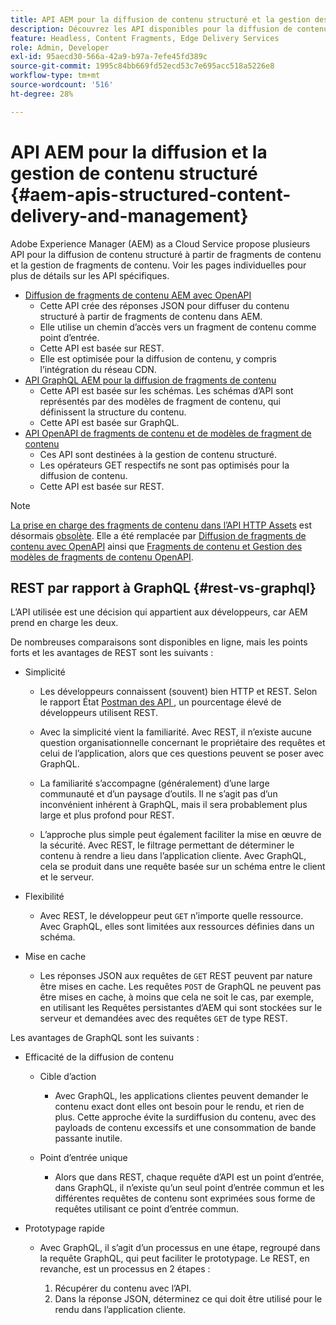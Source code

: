 ```yaml
---
title: API AEM pour la diffusion de contenu structuré et la gestion des fragments de contenu
description: Découvrez les API disponibles pour la diffusion de contenu structuré et la gestion des fragments de contenu
feature: Headless, Content Fragments, Edge Delivery Services
role: Admin, Developer
exl-id: 95aecd30-566a-42a9-b97a-7efe45fd389c
source-git-commit: 1995c84bb669fd52ecd53c7e695acc518a5226e8
workflow-type: tm+mt
source-wordcount: '516'
ht-degree: 28%

---
```



# API AEM pour la diffusion et la gestion de contenu structuré {#aem-apis-structured-content-delivery-and-management}

Adobe Experience Manager (AEM) as a Cloud Service propose plusieurs API pour la diffusion de contenu structuré à partir de fragments de contenu et la gestion de fragments de contenu. Voir les pages individuelles pour plus de détails sur les API spécifiques.

* [Diffusion de fragments de contenu AEM avec OpenAPI](/help/headless/aem-content-fragment-delivery-with-openapi.md)
   * Cette API crée des réponses JSON pour diffuser du contenu structuré à partir de fragments de contenu dans AEM.
   * Elle utilise un chemin d’accès vers un fragment de contenu comme point d’entrée.
   * Cette API est basée sur REST.
   * Elle est optimisée pour la diffusion de contenu, y compris l’intégration du réseau CDN.
* [API GraphQL AEM pour la diffusion de fragments de contenu](/help/headless/graphql-api/content-fragments.md)
   * Cette API est basée sur les schémas. Les schémas d’API sont représentés par des modèles de fragment de contenu, qui définissent la structure du contenu.
   * Cette API est basée sur GraphQL.
* [API OpenAPI de fragments de contenu et de modèles de fragment de contenu](/help/headless/content-fragment-openapis.md)
   * Ces API sont destinées à la gestion de contenu structuré.
   * Les opérateurs GET respectifs ne sont pas optimisés pour la diffusion de contenu.
   * Cette API est basée sur REST.

>[!NOTE]
>
>[La prise en charge des fragments de contenu dans l’API HTTP Assets](/help/assets/content-fragments/assets-api-content-fragments.md) est désormais [obsolète](/help/release-notes/deprecated-removed-features.md). Elle a été remplacée par [Diffusion de fragments de contenu avec OpenAPI](/help/headless/aem-content-fragment-delivery-with-openapi.md) ainsi que [Fragments de contenu et Gestion des modèles de fragments de contenu OpenAPI](/help/headless/content-fragment-openapis.md).

## REST par rapport à GraphQL {#rest-vs-graphql}

L’API utilisée est une décision qui appartient aux développeurs, car AEM prend en charge les deux.

De nombreuses comparaisons sont disponibles en ligne, mais les points forts et les avantages de REST sont les suivants :

* Simplicité

   * Les développeurs connaissent (souvent) bien HTTP et REST. Selon le rapport État [Postman des API &#x200B;](https://www.postman.com/state-of-api/), un pourcentage élevé de développeurs utilisent REST.

   * Avec la simplicité vient la familiarité. Avec REST, il n’existe aucune question organisationnelle concernant le propriétaire des requêtes et celui de l’application, alors que ces questions peuvent se poser avec GraphQL.

   * La familiarité s’accompagne (généralement) d’une large communauté et d’un paysage d’outils. Il ne s’agit pas d’un inconvénient inhérent à GraphQL, mais il sera probablement plus large et plus profond pour REST.

   * L’approche plus simple peut également faciliter la mise en œuvre de la sécurité. Avec REST, le filtrage permettant de déterminer le contenu à rendre a lieu dans l’application cliente. Avec GraphQL, cela se produit dans une requête basée sur un schéma entre le client et le serveur.

* Flexibilité

   * Avec REST, le développeur peut `GET` n’importe quelle ressource. Avec GraphQL, elles sont limitées aux ressources définies dans un schéma.

* Mise en cache

   * Les réponses JSON aux requêtes de `GET` REST peuvent par nature être mises en cache. Les requêtes `POST` de GraphQL ne peuvent pas être mises en cache, à moins que cela ne soit le cas, par exemple, en utilisant les Requêtes persistantes d’AEM qui sont stockées sur le serveur et demandées avec des requêtes `GET` de type REST.

Les avantages de GraphQL sont les suivants :

* Efficacité de la diffusion de contenu

   * Cible d’action

      * Avec GraphQL, les applications clientes peuvent demander le contenu exact dont elles ont besoin pour le rendu, et rien de plus. Cette approche évite la surdiffusion du contenu, avec des payloads de contenu excessifs et une consommation de bande passante inutile.

   * Point d’entrée unique

      * Alors que dans REST, chaque requête d’API est un point d’entrée, dans GraphQL, il n’existe qu’un seul point d’entrée commun et les différentes requêtes de contenu sont exprimées sous forme de requêtes utilisant ce point d’entrée commun.

* Prototypage rapide

   * Avec GraphQL, il s’agit d’un processus en une étape, regroupé dans la requête GraphQL, qui peut faciliter le prototypage. Le REST, en revanche, est un processus en 2 étapes :

      1. Récupérer du contenu avec l’API.
      2. Dans la réponse JSON, déterminez ce qui doit être utilisé pour le rendu dans l’application cliente.

